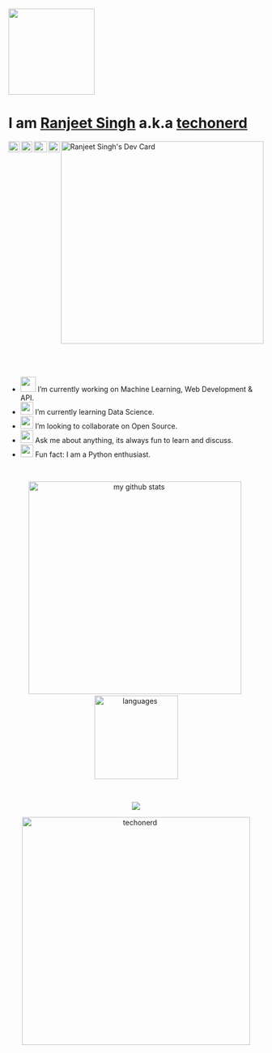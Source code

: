 <!-- # Hi there 👋 -->
# <img src=https://dylanyaworski.files.wordpress.com/2017/11/hi.gif width="170px" > 

<h1>I am <a href="https://techonerd.github.io" target="_blank">Ranjeet Singh</a> a.k.a <a href="https://techonerd.github.io" target="_blank">techonerd</a> </h1></p>
<div align="centre">
<a href="https://www.linkedin.com/in/ranjeet-singh-899182b6/">
<img align="left" alt="Ranjeet LinkdeIN" height="22" width="22px" src="https://img.icons8.com/ios-glyphs/30/ffffff/linkedin.png" />
</a>
<a href = "mailto:ranjeet6198@live.com">
<img align="left" alt="Ranjeet Gmail" height="22" width="22px" src="https://img.icons8.com/ios-glyphs/30/ffffff/gmail.png" />
</a>
<a href="https://dev.to/techonerd">
  <img align="left" alt="Ranjeet DEV" height="22" width="26px" src="https://img.icons8.com/windows/32/ffffff/dev.png"/>
</a>
<a href="https://open.spotify.com/user/r1d62cx4laz31jw10iber1c3q?si=_8cvOFjAQa6PIBT1i_sxdA&nd=1" target="blank">
  <img align="left" src="https://img.icons8.com/metro/26/ffffff/spotify.png" alt="techonerd" height="22" width="22px" />
</a>
  <a href="https://app.daily.dev/techonerd"><img src="https://api.daily.dev/devcards/9b6b10843e07493bb23ce1a4e24cab02.png?r=142" width="400" alt="Ranjeet Singh's Dev Card"/></a>
</div>
<br>
<br>
<br>

<ul>
  <li><img src="https://media.giphy.com/media/WUlplcMpOCEmTGBtBW/giphy.gif" width="30"> I’m currently working on Machine Learning, Web Development & API.</li>
  <li><img src="https://cultofthepartyparrot.com/parrots/hd/laptop_parrot.gif" width="25" height="25"/> I’m currently learning Data Science.</li>
  <li><img src="https://cultofthepartyparrot.com/parrots/hd/spyparrot.gif" width="25" height="25"/> I’m looking to collaborate on Open Source.</li>
  <li><img src="https://cultofthepartyparrot.com/parrots/asyncparrot.gif" width="25" height="25"/> Ask me about anything, its always fun to learn and discuss.</li>
  <li><img src="https://cultofthepartyparrot.com/parrots/hd/dealwithitnowparrot.gif" width="25" height="25"/> Fun fact: I am a Python enthusiast. </li>
</ul>
<br>

<p align="center">
<img src="https://github-readme-stats.vercel.app/api?username=techonerd&show_icons=true&theme=tokyonight" alt="my github stats" width="420"/>&nbsp;
   <img src="https://github-readme-stats.vercel.app/api/top-langs/?username=techonerd&layout=compact&theme=tokyonight" alt="languages" height="165">
</p>

<br>

<p align="center">
  <a href="https://github.com/ryo-ma/github-profile-trophy" target="_blank">
    <img src="https://github-profile-trophy.vercel.app/?username=techonerd&theme=gruvbox"/>
  </a>
</p>

<p align="center"> 
  <img align="center" width="450"  src="https://github-readme-streak-stats.herokuapp.com/?user=techonerd&theme=dark" alt="techonerd" /> 

</p>
<!--
**techonerd/techonerd** is a ✨ _special_ ✨ repository because its `README.md` (this file) appears on your GitHub profile.

Here are some ideas to get you started:

- 🔭 I’m currently working on ...
- 🌱 I’m currently learning ...
- 👯 I’m looking to collaborate on ...
- 🤔 I’m looking for help with ...
- 💬 Ask me about ...
- 📫 How to reach me: ...
- 😄 Pronouns: ...
- ⚡ Fun fact: ...
-->
